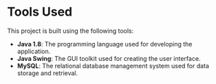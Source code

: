 # Tools Used

This project is built using the following tools:

- **Java 1.8**: The programming language used for developing the application.
- **Java Swing**: The GUI toolkit used for creating the user interface.
- **MySQL**: The relational database management system used for data storage and retrieval.

